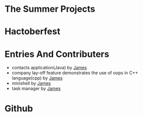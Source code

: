 # The Summer Projects
# Hactoberfest
# Entries And Contributers
- contacts application(Java) by [James](https://github.com/james222424)
- company lay-off feature demonstrates the use of oops in C++ language(cpp) by [James](https://github.com/james222424)
- minishell by [James](https://github.com/james222424)
- task manager by [James](https://github.com/james222424)
# Github
